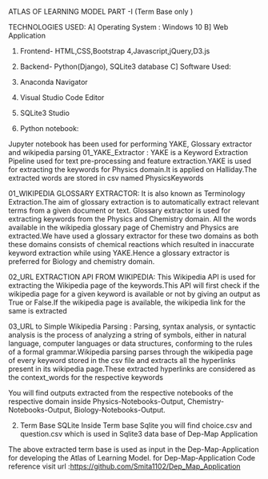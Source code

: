 ATLAS OF LEARNING MODEL PART -I (Term Base only )

TECHNOLOGIES USED:
A] Operating System : Windows 10 
B] Web Application 
1. Frontend- HTML,CSS,Bootstrap 4,Javascript,jQuery,D3.js  
2. Backend- Python(Django), SQLite3 database 
C] Software Used: 
1. Anaconda Navigator 
2. Visual Studio Code Editor 
3. SQLite3 Studio 

1. Python notebook:

Jupyter notebook has been used for performing YAKE, Glossary extractor and wikipedia parsing
01_YAKE_Extractor : YAKE is a Keyword Extraction Pipeline used for text pre-processing and  feature extraction.YAKE is used for extracting the keywords for Physics domain.It is applied on Halliday.The extracted words are stored in csv named PhysicsKeywords  

01_WIKIPEDIA GLOSSARY EXTRACTOR: It is also known as Terminology Extraction.The aim of glossary extraction is to automatically extract relevant terms from a given document or text. Glossary extractor is used for extracting keywords from the Physics and Chemistry domain. All the words available in the wikipedia glossary page of Chemistry and Physics are extracted.We have used a glossary extractor for these two domains as both these domains consists of chemical reactions which resulted in inaccurate keyword extraction while using YAKE.Hence a glossary extractor is preferred for Biology and chemistry domain.

02_URL EXTRACTION API FROM WIKIPEDIA: This Wikipedia API  is used for extracting the Wikipedia page of the keywords.This API will first check if the wikipedia page for a given keyword is available or not by giving an output as True or False.If the wikipedia page is available, the wikipedia link for the same is extracted 
 
03_URL to Simple Wikipedia Parsing : Parsing, syntax analysis, or syntactic analysis is the process of analyzing a string of symbols, either in natural language, computer languages or data structures, conforming to the rules of a formal grammar.Wikipedia parsing parses through the wikipedia page of every keyword stored in the csv file and extracts all the hyperlinks present in its wikipedia page.These extracted hyperlinks are considered as the context_words for the respective keywords 

You will find outputs extracted from the respective notebooks of the respective domain inside Physics-Notebooks-Output, Chemistry-Notebooks-Output, Biology-Notebooks-Output.

2. Term Base SQLite 
Inside Term base Sqlite you will find choice.csv and question.csv which is used in Sqlite3 data base of Dep-Map Application


The above extracted term base is used as input in the Dep-Map-Application for developing the Atlas of Learning Model.
for Dep-Map-Application Code reference visit url :https://github.com/Smita1102/Dep_Map_Application 









